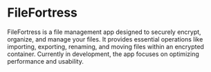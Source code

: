 # FileFortress
FileFortress is a file management app designed to securely encrypt, organize, and manage your files. It provides essential operations like importing, exporting, renaming, and moving files within an encrypted container. Currently in development, the app focuses on optimizing performance and usability.
